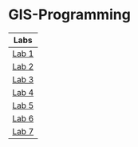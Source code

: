 # GIS-Programming
|Labs            |
|:--------------:|
|[Lab 1](Lab1/README.md)|
|[Lab 2](Lab%202/README.md)|
|[Lab 3](Lab%203/README.md)|
|[Lab 4](Lab%204/README.md)|
|[Lab 5](Lab%205/README.md)|
|[Lab 6](Lab6/README.md)|
|[Lab 7](Lab7/README.md)|
